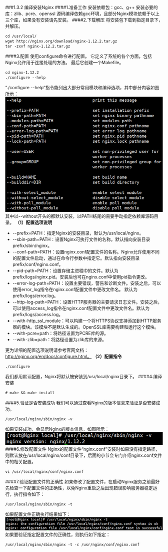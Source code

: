 ###1.3.2 编译安装Nginx
####1.准备工作
安装依赖包：gcc、g++
安装必要的库：zlib、pcre、openssl
源码编译依赖gcc环境，且部分Nginx模块依赖于以上三个库，如果没有安装请先安装。
####2.下载解压
将安装包下载到指定目录下，并解压。
```
cd /usr/local/
wget http://nginx.org/download/nginx-1.12.2.tar.gz
tar -zxvf nginx-1.12.2.tar.gz
```
####3.配置
使用configure命令进行配置。 它定义了系统的各个方面，包括Nginx允许用于连接处理的方法。 最后它创建一个Makefile。
```
cd nginx-1.12.2
./configure --help
```
“./configure --help”指令能列出大部分常用模块和编译选项，其中部分内容如图所示：
![](/assets/微信截图_20180130161627.png)
其中以--without开头的都默认安装，以PATH结尾的需要手动指定依赖库源码目录。
**（1）配置选项说明**
- --prefix=PATH：指定Nginx的安装目录，默认为/usr/local/nginx。
- --sbin-path=PATH：设置Nginx可执行文件的名称。默认指向安装目录prefix/sbin/nginx。
- --conf-path=PATH：设置nginx.conf配置文件的名称。Nginx允许使用不同的配置文件启动，通过在命令行参数中指定它。默认指向安装目录prefix/conf/nginx.conf。
- --pid-path=PATH：设置存储主进程ID的文件。默认为prefix/logs/nginx.pid。安装后也可在nginx.conf中使用pid指令更改。
- --error-log-path=PATH：设置主要错误，警告和诊断文件。安装之后，可以使用error_log指令在nginx.conf配置文件中更改文件名。 默认为prefix/logs/error.log。
- --http-log-path=PATH：设置HTTP服务器的主要请求日志文件。安装之后，可以使用access_log指令在nginx.conf配置文件中更改文件名。默认为prefix/logs/access.log。
- --with-http_ssl_module：可以构建一个将HTTPS协议支持添加到HTTP服务器的模块。该模块不是默认生成的。OpenSSL库需要构建和运行这个模块。
- --with-pcre=path：将路径设置为PCRE库的源。
- --with-zlib=path：将路径设置为zlib库的来源。

更为详细的配置选项说明请参考官网文档：http://nginx.org/en/docs/configure.html。
**（2）配置指令**
```
./configure
```
我们都用默认配置，Nginx将默认被安装到/usr/local/nginx目录下。
####4.编译安装
```
# make && make install
```
####5.验证是否安装成功
我们可以通过查看Nginx的版本信息来验证是否安装成功。
```
/usr/local/nginx/sbin/nginx -v
```
如果安装成功，会显示Nginx的版本信息，如图所示：
![](/assets/QQ截图20180129112114.png)
####6.修改配置文件
Nginx的配置文件“nginx.conf”安装时如果没有指定路径，则默认放在/usr/local/nginx/conf目录下，后面的小节会专门介绍nginx.conf文件中的相关配置。
```
vi /usr/local/nginx/conf/nginx.conf
```
####7.验证配置文件的正确性
如果修改了配置文件，在启动Nginx服务之前最好先检查一下配置文件的正确性，以免Nginx重启之后出现错误影响服务器稳定运行，执行指令如下：
```
/usr/local/nginx/sbin/nginx -t
```
如果配置文件正确执行结果如下：
![](/assets/QQ截图20180129113117.png)
如果要验证指定配置文件的正确性，则执行如下指定：
```
/usr/local/nginx/sbin/nginx -t -c /usr/nginx/conf/nginx.conf
```